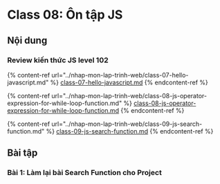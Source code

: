 # Class 08: Ôn tập JS

## Nội dung

### Review kiến thức JS level 102&#x20;

{% content-ref url="../nhap-mon-lap-trinh-web/class-07-hello-javascript.md" %}
[class-07-hello-javascript.md](../nhap-mon-lap-trinh-web/class-07-hello-javascript.md)
{% endcontent-ref %}

{% content-ref url="../nhap-mon-lap-trinh-web/class-08-js-operator-expression-for-while-loop-function.md" %}
[class-08-js-operator-expression-for-while-loop-function.md](../nhap-mon-lap-trinh-web/class-08-js-operator-expression-for-while-loop-function.md)
{% endcontent-ref %}

{% content-ref url="../nhap-mon-lap-trinh-web/class-09-js-search-function.md" %}
[class-09-js-search-function.md](../nhap-mon-lap-trinh-web/class-09-js-search-function.md)
{% endcontent-ref %}



## Bài tập

### Bài 1: Làm lại bài Search Function cho Project

